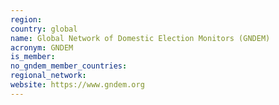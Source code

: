 ```yaml
---
region:
country: global
name: Global Network of Domestic Election Monitors (GNDEM)
acronym: GNDEM
is_member:
no_gndem_member_countries:
regional_network:
website: https://www.gndem.org
---
```

